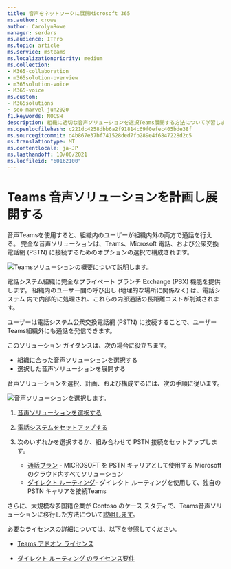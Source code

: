 ```yaml
---
title: 音声をネットワークに展開Microsoft 365
ms.author: crowe
author: CarolynRowe
manager: serdars
ms.audience: ITPro
ms.topic: article
ms.service: msteams
ms.localizationpriority: medium
ms.collection:
- M365-collaboration
- m365solution-overview
- m365solution-voice
- M365-voice
ms.custom:
- M365solutions
- seo-marvel-jun2020
f1.keywords: NOCSH
description: 組織に適切な音声ソリューションを選択Teams展開する方法について学習します。
ms.openlocfilehash: c221dc4258dbb6a2f91814c69f0efec405bde38f
ms.sourcegitcommit: d4b867e37bf741528ded7fb289e4f6847228d2c5
ms.translationtype: MT
ms.contentlocale: ja-JP
ms.lasthandoff: 10/06/2021
ms.locfileid: "60162100"
---
```

# <a name="plan-and-deploy-a-teams-voice-solution"></a>Teams 音声ソリューションを計画し展開する

音声Teamsを使用すると、組織内のユーザーが組織内外の両方で通話を行える。 完全な音声ソリューションは、Teams、Microsoft 電話、および公衆交換電話網 (PSTN) に接続するためのオプションの選択で構成されます。

![Teamsソリューションの概要について説明します。](..\media\solutions-architecture-center\voice-concepts.png)

電話システム組織に完全なプライベート ブランチ Exchange (PBX) 機能を提供します。 組織内のユーザー間の呼び出し (地理的な場所に関係なく) は、電話システム 内で内部的に処理され、これらの内部通話の長距離コストが削減されます。  

ユーザーは電話システム公衆交換電話網 (PSTN) に接続することで、ユーザー Teams組織外にも通話を発信できます。

このソリューション ガイダンスは、次の場合に役立ちます。

- 組織に合った音声ソリューションを選択する
- 選択した音声ソリューションを展開する

音声ソリューションを選択、計画、および構成するには、次の手順に従います。

![音声ソリューションを選択します。](..\media\solutions-architecture-center\voice-solutions-overview-1.png)

1. [音声ソリューションを選択する](/MicrosoftTeams/cloud-voice-landing-page?bc=%2fmicrosoft-365%2fsolutions%2fbreadcrumb%2ftoc.json&toc=%2fmicrosoft-365%2fsolutions%2ftoc.json)

2. [電話システムをセットアップする](/microsoftteams/setting-up-your-phone-system?bc=%2fmicrosoft-365%2fsolutions%2fbreadcrumb%2ftoc.json&toc=%2fmicrosoft-365%2fsolutions%2ftoc.json)

3. 次のいずれかを選択するか、組み合わせて PSTN 接続をセットアップします。
   - [通話プラン](/microsoftteams/set-up-calling-plans?bc=%2fmicrosoft-365%2fsolutions%2fbreadcrumb%2ftoc.json&toc=%2fmicrosoft-365%2fsolutions%2ftoc.json) - MICROSOFT を PSTN キャリアとして使用する Microsoft のクラウド内すべてソリューション
   - [ダイレクト ルーティング](/microsoftteams/direct-routing-configure?bc=%2fmicrosoft-365%2fsolutions%2fbreadcrumb%2ftoc.json&toc=%2fmicrosoft-365%2fsolutions%2ftoc.json)- ダイレクト ルーティングを使用して、独自の PSTN キャリアを接続Teams 

さらに、大規模な多国籍企業が Contoso のケース スタディで、Teams音声ソリューションに移行した方法について[説明します](/MicrosoftTeams/voice-case-study-overview?bc=%2fmicrosoft-365%2fsolutions%2fbreadcrumb%2ftoc.json&toc=%2fmicrosoft-365%2fsolutions%2ftoc.json)。

必要なライセンスの詳細については、以下を参照してください。

- [Teams アドオン ライセンス](/microsoftteams/teams-add-on-licensing/microsoft-teams-add-on-licensing?bc=%2fmicrosoft-365%2fsolutions%2fbreadcrumb%2ftoc.json&tabs=enterprise#what-voice-features-are-available-with-my-plan/toc.json)

- [ダイレクト ルーティング のライセンス要件](/microsoftteams/direct-routing-plan?bc=%2fmicrosoft-365%2fsolutions%2fbreadcrumb%2ftoc.json#licensing-and-other-requirements/toc.json)